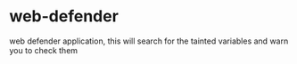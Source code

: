 web-defender
============

web defender application, this will search for the tainted variables and warn you to check them 